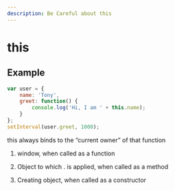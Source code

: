 ```yaml
---
description: Be Careful about this
---
```


# this

## Example

```javascript
var user = {
    name: 'Tony',
    greet: function() {
        console.log('Hi, I am ' + this.name);
    }
};
setInterval(user.greet, 1000);
```

this always binds to the “current owner” of that function 

1. window, when called as a function 

2. Object to which . is applied, when called as a method 

3. Creating object, when called as a constructor



